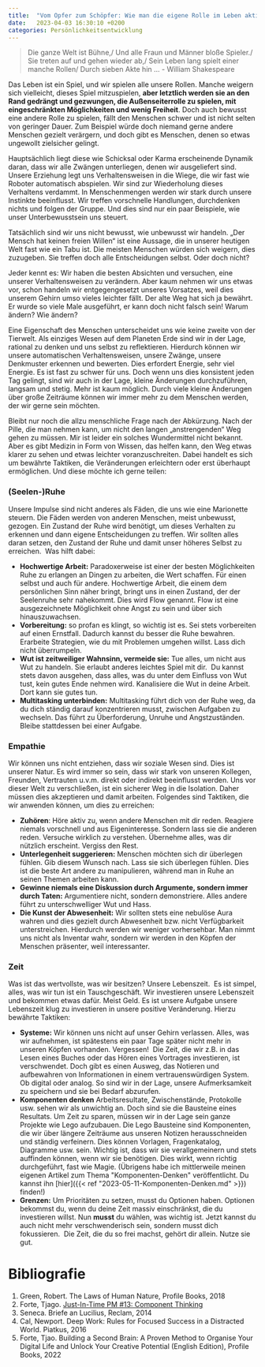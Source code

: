 ```yaml
---
title:  "Vom Opfer zum Schöpfer: Wie man die eigene Rolle im Leben aktiv gestaltet?"
date:   2023-04-03 16:30:10 +0200
categories: Persönlichkeitsentwicklung
---
```


> Die ganze Welt ist Bühne,/ Und alle Fraun und Männer bloße Spieler./ Sie treten auf und gehen wieder ab,/ Sein Leben lang spielt einer manche Rollen/ Durch sieben Akte hin … - William Shakespeare 

Das Leben ist ein Spiel, und wir spielen alle unsere Rollen. Manche weigern sich vielleicht, dieses Spiel mitzuspielen, **aber letztlich werden sie an den Rand gedrängt und gezwungen, die Außenseiterrolle zu spielen, mit eingeschränkten Möglichkeiten und wenig Freiheit**. Doch auch bewusst eine andere Rolle zu spielen, fällt den Menschen schwer und ist nicht selten von geringer Dauer. Zum Beispiel würde doch niemand gerne andere Menschen gezielt verärgern, und doch gibt es Menschen, denen so etwas ungewollt zielsicher gelingt. 

Hauptsächlich liegt diese wie Schicksal oder Karma erscheinende Dynamik daran, dass wir alle Zwängen unterliegen, denen wir ausgeliefert sind. Unsere Erziehung legt uns Verhaltensweisen in die Wiege, die wir fast wie Roboter automatisch abspielen. Wir sind zur Wiederholung dieses Verhaltens verdammt. In Menschenmengen werden wir stark durch unsere Instinkte beeinflusst. Wir treffen vorschnelle Handlungen, durchdenken nichts und folgen der Gruppe. Und dies sind nur ein paar Beispiele, wie unser Unterbewusstsein uns steuert.

Tatsächlich sind wir uns nicht bewusst, wie unbewusst wir handeln. „Der Mensch hat keinen freien Willen“ ist eine Aussage, die in unserer heutigen Welt fast wie ein Tabu ist. Die meisten Menschen würden sich weigern, dies zuzugeben. Sie treffen doch alle Entscheidungen selbst. Oder doch nicht?

Jeder kennt es: Wir haben die besten Absichten und versuchen, eine unserer Verhaltensweisen zu verändern. Aber kaum nehmen wir uns etwas vor, schon handeln wir entgegengesetzt unseres Vorsatzes, weil dies unserem Gehirn umso vieles leichter fällt. Der alte Weg hat sich ja bewährt. Er wurde so viele Male ausgeführt, er kann doch nicht falsch sein! Warum ändern? Wie ändern?

Eine Eigenschaft des Menschen unterscheidet uns wie keine zweite von der Tierwelt. Als einziges Wesen auf dem Planeten Erde sind wir in der Lage, rational zu denken und uns selbst zu reflektieren. Hierdurch können wir unsere automatischen Verhaltensweisen, unsere Zwänge, unsere Denkmuster erkennen und bewerten. Dies erfordert Energie, sehr viel Energie. Es ist fast zu schwer für uns. Doch wenn uns dies konsistent jeden Tag gelingt, sind wir auch in der Lage, kleine Änderungen durchzuführen, langsam und stetig. Mehr ist kaum möglich. Durch viele kleine Änderungen über große Zeiträume können wir immer mehr zu dem Menschen werden, der wir gerne sein möchten.

Bleibt nur noch die allzu menschliche Frage nach der Abkürzung. Nach der Pille, die man nehmen kann, um nicht den langen „anstrengenden“ Weg gehen zu müssen. Mir ist leider ein solches Wundermittel nicht bekannt. Aber es gibt Medizin in Form von Wissen, das helfen kann, den Weg etwas klarer zu sehen und etwas leichter voranzuschreiten. Dabei handelt es sich um bewährte Taktiken, die Veränderungen erleichtern oder erst überhaupt ermöglichen. Und diese möchte ich gerne teilen:

### (Seelen-)Ruhe

Unsere Impulse sind nicht anderes als Fäden, die uns wie eine Marionette steuern. Die Fäden werden von anderen Menschen, meist unbewusst, gezogen. Ein Zustand der Ruhe wird benötigt, um dieses Verhalten zu erkennen und dann eigene Entscheidungen zu treffen. Wir sollten alles daran setzen, den Zustand der Ruhe und damit unser höheres Selbst zu erreichen.  Was hilft dabei:

- **Hochwertige Arbeit:** Paradoxerweise ist einer der besten Möglichkeiten Ruhe zu erlangen an Dingen zu arbeiten, die Wert schaffen. Für einen selbst und auch für andere. Hochwertige Arbeit, die einem dem persönlichen Sinn näher bringt, bringt uns in einen Zustand, der der Seelenruhe sehr nahekommt. Dies wird Flow genannt. Flow ist eine ausgezeichnete Möglichkeit ohne Angst zu sein und über sich hinauszuwachsen.
- **Vorbereitung:** so profan es klingt, so wichtig ist es. Sei stets vorbereiten auf einen Ernstfall. Dadurch kannst du besser die Ruhe bewahren. Erarbeite Strategien, wie du mit Problemen umgehen willst. Lass dich nicht überrumpeln.
- **Wut ist zeitweiliger Wahnsinn, vermeide sie:** Tue alles, um nicht aus Wut zu handeln. Sie erlaubt anderes leichtes Spiel mit dir.  Du kannst stets davon ausgehen, dass alles, was du unter dem Einfluss von Wut tust, kein gutes Ende nehmen wird. Kanalisiere die Wut in deine Arbeit. Dort kann sie gutes tun.
- **Multitasking unterbinden:** Multitasking führt dich von der Ruhe weg, da du dich ständig darauf konzentrieren musst, zwischen Aufgaben zu wechseln. Das führt zu Überforderung, Unruhe und Angstzuständen. Bleibe stattdessen bei einer Aufgabe.

### Empathie

Wir können uns nicht entziehen, dass wir soziale Wesen sind. Dies ist unserer Natur. Es wird immer so sein, dass wir stark von unseren Kollegen, Freunden, Vertrauten u.v.m. direkt oder indirekt beeinflusst werden. Uns vor dieser Welt zu verschließen, ist ein sicherer Weg in die Isolation. Daher müssen dies akzeptieren und damit arbeiten. Folgendes sind Taktiken, die wir anwenden können, um dies zu erreichen:

- **Zuhören**: Höre aktiv zu, wenn andere Menschen mit dir reden. Reagiere niemals vorschnell und aus Eigeninteresse. Sondern lass sie die anderen reden. Versuche wirklich zu verstehen. Übernehme alles, was dir nützlich erscheint. Vergiss den Rest.
- **Unterlegenheit suggerieren:** Menschen möchten sich dir überlegen fühlen. Gib diesem Wunsch nach. Lass sie sich überlegen fühlen. Dies ist die beste Art andere zu manipulieren, während man in Ruhe an seinen Themen arbeiten kann.
- **Gewinne niemals eine Diskussion durch Argumente, sondern immer durch Taten:** Argumentiere nicht, sondern demonstriere. Alles andere führt zu unterschwelliger Wut und Hass.
- **Die Kunst der Abwesenheit:** Wir sollten stets eine nebulöse Aura wahren und dies gezielt durch Abwesenheit bzw. nicht Verfügbarkeit unterstreichen. Hierdurch werden wir weniger vorhersehbar. Man nimmt uns nicht als Inventar wahr, sondern wir werden in den Köpfen der Menschen präsenter, weil interessanter.


### Zeit

Was ist das wertvollste, was wir besitzen? Unsere Lebenszeit.  Es ist simpel, alles, was wir tun ist ein Tauschgeschäft. Wir investieren unsere Lebenszeit und bekommen etwas dafür. Meist Geld. Es ist unsere Aufgabe unsere Lebenszeit klug zu investieren in unsere positive Veränderung. Hierzu bewährte Taktiken:

- **Systeme:** Wir können uns nicht auf unser Gehirn verlassen. Alles, was wir aufnehmen, ist spätestens ein paar Tage später nicht mehr in unseren Köpfen vorhanden. Vergessen!  Die Zeit, die wir z.B. in das Lesen eines Buches oder das Hören eines Vortrages investieren, ist verschwendet. Doch gibt es einen Ausweg, das Notieren und aufbewahren von Informationen in einem vertrauenswürdigen System. Ob digital oder analog. So sind wir in der Lage, unsere Aufmerksamkeit zu speichern und sie bei Bedarf abzurufen.
- **Komponenten denken** Arbeitsresultate, Zwischenstände, Protokolle usw. sehen wir als unwichtig an. Doch sind sie die Bausteine eines Resultats. Um Zeit zu sparen, müssen wir in der Lage sein ganze Projekte wie Lego aufzubauen. Die Lego Bausteine sind Komponenten, die wir über längere Zeiträume aus unseren Notizen herausschneiden und ständig verfeinern. Dies können Vorlagen, Fragenkatalog, Diagramme usw. sein. Wichtig ist, dass wir sie verallgemeinern und stets auffinden können, wenn wir sie benötigen. Dies wirkt, wenn richtig durchgeführt, fast wie Magie. (Übrigens habe ich mittlerweile meinen eigenen Artikel zum Thema "Komponenten-Denken" veröffentlicht. Du kannst ihn [hier]({{< ref "2023-05-11-Komponenten-Denken.md" >}}) finden!)
- **Grenzen:** Um Prioritäten zu setzen, musst du Optionen haben. Optionen bekommst du, wenn du deine Zeit massiv einschränkst, die du investieren willst. Nun **musst** du wählen, was wichtig ist. Jetzt kannst du auch nicht mehr verschwenderisch sein, sondern musst dich fokussieren.  Die Zeit, die du so frei machst, gehört dir allein. Nutze sie gut.

# Bibliografie

1. Green, Robert. The Laws of Human Nature, Profile Books, 2018  
2. Forte, Tjago. [Just-In-Time PM #13: Component Thinking](https://fortelabs.com/blog/just-in-time-pm-13-component-thinking/)  
3. Seneca. Briefe an Lucilius, Reclam, 2014  
4. Cal, Newport. Deep Work: Rules for Focused Success in a Distracted World. Piatkus, 2016  
5. Forte, Tjao. Building a Second Brain: A Proven Method to Organise Your Digital Life and Unlock Your Creative Potential (English Edition), Profile Books, 2022  
